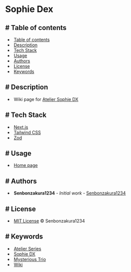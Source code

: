 # Sophie Dex

<div className='table-of-contents list'>

## <a id='table-of-contents'># Table of contents</a>

-  &nbsp;[Table of contents](#table-of-contents)
-  &nbsp;[Description](#description)
-  &nbsp;[Tech Stack](#tech-stack)
-  &nbsp;[Usage](#usage)
-  &nbsp;[Authors](#authors)
-  &nbsp;[License](#license)
-  &nbsp;[Keywords](#keywords)

</div>

<div className='description list'>

## <a id='description'># Description</a>

-  &nbsp;Wiki page for <a href="https://store.steampowered.com/app/1502970/Atelier_Sophie_The_Alchemist_of_the_Mysterious_Book_DX" target='_blank'>Atelier Sophie DX</a>

</div>

<div className='tech-stack list-tag'>

## <a id='tech-stack'># Tech Stack</a>

-  &nbsp;<a href='https://nextjs.org' target='_blank'>Next.js</a>
-  &nbsp;<a href='https://tailwindcss.com' target='_blank'>Tailwind CSS</a>
-  &nbsp;<a href='https://zod.dev' target='_blank'>Zod</a>

</div>

<div className='usage list-tag'>

## <a id='usage'># Usage</a>

-  &nbsp;<a href='https://sophie-dex.vercel.app' target='_blank'>Home page</a>

</div>

<div className='authors list'>

## <a id='authors'># Authors</a>

-  &nbsp;**Senbonzakura1234** - _Initial work_ - <a href="https://github.com/Senbonzakura1234" target='_blank'>Senbonzakura1234</a>

</div>

<div className='license list'>

## <a id='license'># License</a>

-  &nbsp;<a href='https://github.com/Senbonzakura1234/sophie-dex/blob/main/LICENSE' target='_blank'>MIT License</a> © Senbonzakura1234

</div>

<div className='keywords list-tag'>

## <a id='keywords'># Keywords</a>

-  &nbsp;<a href='https://www.google.com/search?q=Atelier+Series' target='_blank'>Atelier Series</a>
-  &nbsp;<a href='https://www.google.com/search?q=Sophie+DX' target='_blank'>Sophie DX</a>
-  &nbsp;<a href='https://www.google.com/search?q=Atelier+Mysterious+Trio' target='_blank'>Mysterious Trio</a>
-  &nbsp;<a href='https://www.google.com/search?q=Wiki' target='_blank'>Wiki</a>

</div>
